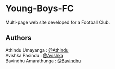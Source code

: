# Young-Boys-FC

Multi-page web site developed for a Football Club.


## Authors
Athindu Umayanga : [@Athindu](https://github.com/Athindu) <br/>
Avishka Pasindu : [@Avishka](https://github.com/avishka-pasindu) <br/>
Bavindhu Amarathunga : [@Bavindhu](https://github.com/BavindhuAmarathunga)
